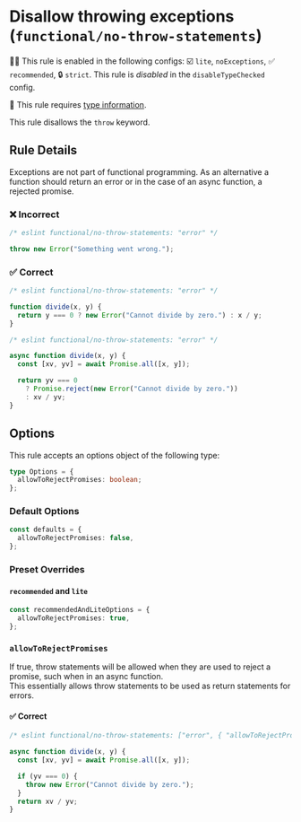 <!-- markdownlint-disable -->
<!-- begin auto-generated rule header -->

# Disallow throwing exceptions (`functional/no-throw-statements`)

💼🚫 This rule is enabled in the following configs: ☑️ `lite`, `noExceptions`, ✅ `recommended`, 🔒 `strict`. This rule is _disabled_ in the `disableTypeChecked` config.

💭 This rule requires [type information](https://typescript-eslint.io/linting/typed-linting).

<!-- end auto-generated rule header -->
<!-- markdownlint-restore -->
<!-- markdownlint-restore -->

This rule disallows the `throw` keyword.

## Rule Details

Exceptions are not part of functional programming.
As an alternative a function should return an error or in the case of an async function, a rejected promise.

### ❌ Incorrect

<!-- eslint-skip -->

```js
/* eslint functional/no-throw-statements: "error" */

throw new Error("Something went wrong.");
```

### ✅ Correct

```js
/* eslint functional/no-throw-statements: "error" */

function divide(x, y) {
  return y === 0 ? new Error("Cannot divide by zero.") : x / y;
}
```

```js
/* eslint functional/no-throw-statements: "error" */

async function divide(x, y) {
  const [xv, yv] = await Promise.all([x, y]);

  return yv === 0
    ? Promise.reject(new Error("Cannot divide by zero."))
    : xv / yv;
}
```

## Options

This rule accepts an options object of the following type:

```ts
type Options = {
  allowToRejectPromises: boolean;
};
```

### Default Options

```ts
const defaults = {
  allowToRejectPromises: false,
};
```

### Preset Overrides

#### `recommended` and `lite`

```ts
const recommendedAndLiteOptions = {
  allowToRejectPromises: true,
};
```

### `allowToRejectPromises`

If true, throw statements will be allowed when they are used to reject a promise, such when in an async function.\
This essentially allows throw statements to be used as return statements for errors.

#### ✅ Correct

```js
/* eslint functional/no-throw-statements: ["error", { "allowToRejectPromises": true }] */

async function divide(x, y) {
  const [xv, yv] = await Promise.all([x, y]);

  if (yv === 0) {
    throw new Error("Cannot divide by zero.");
  }
  return xv / yv;
}
```
